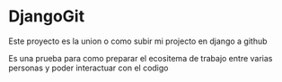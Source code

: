 # DjangoGit
Este proyecto es la union o como subir mi projecto en django a github

Es una prueba para como preparar el ecositema de trabajo entre varias
personas y poder interactuar con el codigo
